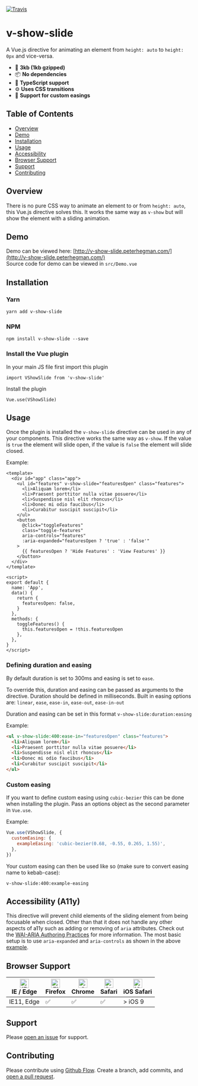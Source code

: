 [![Travis](https://img.shields.io/travis/phegman/v-show-slide.svg)](https://travis-ci.org/phegman/v-show-slide/)

# v-show-slide

A Vue.js directive for animating an element from `height: auto` to `height: 0px` and vice-versa.

- 👻 **3kb (1kb gzipped)**
- 📦 **No dependencies**
- 🌚 **TypeScript support**
- ⚙ **Uses CSS transitions**
- 🕺 **Support for custom easings**

## Table of Contents

- [Overview](#overview)
- [Demo](#demo)
- [Installation](#installation)
- [Usage](#usage)
- [Accessibility](#accessibility-a11y)
- [Browser Support](#browser-support)
- [Support](#support)
- [Contributing](#contributing)

## Overview

There is no pure CSS way to animate an element to or from `height: auto`, this Vue.js directive solves this. It works the same way as `v-show` but will show the element with a sliding animation.

## Demo

Demo can be viewed here: [http://v-show-slide.peterhegman.com/](http://v-show-slide.peterhegman.com/)  
Source code for demo can be viewed in `src/Demo.vue`

## Installation

### Yarn

`yarn add v-show-slide`

### NPM

`npm install v-show-slide --save`

### Install the Vue plugin

In your main JS file first import this plugin

`import VShowSlide from 'v-show-slide'`

Install the plugin

`Vue.use(VShowSlide)`

## Usage

Once the plugin is installed the `v-show-slide` directive can be used in any of your components. This directive works the same way as `v-show`. If the value is `true` the element will slide open, if the value is `false` the element will slide closed.

Example:

```vue
<template>
  <div id="app" class="app">
    <ul id="features" v-show-slide="featuresOpen" class="features">
      <li>Aliquam lorem</li>
      <li>Praesent porttitor nulla vitae posuere</li>
      <li>Suspendisse nisl elit rhoncus</li>
      <li>Donec mi odio faucibus</li>
      <li>Curabitur suscipit suscipit</li>
    </ul>
    <button
      @click="toggleFeatures"
      class="toggle-features"
      aria-controls="features"
      :aria-expanded="featuresOpen ? 'true' : 'false'"
    >
      {{ featuresOpen ? 'Hide Features' : 'View Features' }}
    </button>
  </div>
</template>

<script>
export default {
  name: 'App',
  data() {
    return {
      featuresOpen: false,
    }
  },
  methods: {
    toggleFeatures() {
      this.featuresOpen = !this.featuresOpen
    },
  },
}
</script>
```

### Defining duration and easing

By default duration is set to 300ms and easing is set to `ease`.

To override this, duration and easing can be passed as arguments to the directive. Duration should be defined in milliseconds. Built in easing options are: `linear`, `ease`, `ease-in`, `ease-out`, `ease-in-out`

Duration and easing can be set in this format `v-show-slide:duration:easing`

Example:

```html
<ul v-show-slide:400:ease-in="featuresOpen" class="features">
  <li>Aliquam lorem</li>
  <li>Praesent porttitor nulla vitae posuere</li>
  <li>Suspendisse nisl elit rhoncus</li>
  <li>Donec mi odio faucibus</li>
  <li>Curabitur suscipit suscipit</li>
</ul>
```

### Custom easing

If you want to define custom easing using `cubic-bezier` this can be done when installing the plugin. Pass an options object as the second parameter in `Vue.use`.

Example:

```js
Vue.use(VShowSlide, {
  customEasing: {
    exampleEasing: 'cubic-bezier(0.68, -0.55, 0.265, 1.55)',
  },
})
```

Your custom easing can then be used like so (make sure to convert easing name to kebab-case):

`v-show-slide:400:example-easing`

## Accessibility (A11y)

This directive will prevent child elements of the sliding element from being focusable when closed. Other than that it does not handle any other aspects of a11y such as adding or removing of `aria` attributes. Check out the [WAI-ARIA Authoring Practices](https://www.w3.org/TR/wai-aria-practices/) for more information. The most basic setup is to use `aria-expanded` and `aria-controls` as shown in the above [example](#usage).

## Browser Support

| [<img src="https://raw.githubusercontent.com/alrra/browser-logos/master/src/edge/edge_48x48.png" alt="IE / Edge" width="24px" height="24px" />](http://godban.github.io/browsers-support-badges/)<br>IE / Edge | [<img src="https://raw.githubusercontent.com/alrra/browser-logos/master/src/firefox/firefox_48x48.png" alt="Firefox" width="24px" height="24px" />](http://godban.github.io/browsers-support-badges/)<br>Firefox | [<img src="https://raw.githubusercontent.com/alrra/browser-logos/master/src/chrome/chrome_48x48.png" alt="Chrome" width="24px" height="24px" />](http://godban.github.io/browsers-support-badges/)<br>Chrome | [<img src="https://raw.githubusercontent.com/alrra/browser-logos/master/src/safari/safari_48x48.png" alt="Safari" width="24px" height="24px" />](http://godban.github.io/browsers-support-badges/)<br>Safari | [<img src="https://raw.githubusercontent.com/alrra/browser-logos/master/src/safari-ios/safari-ios_48x48.png" alt="iOS Safari" width="24px" height="24px" />](http://godban.github.io/browsers-support-badges/)<br>iOS Safari |
| -------------------------------------------------------------------------------------------------------------------------------------------------------------------------------------------------------------- | ---------------------------------------------------------------------------------------------------------------------------------------------------------------------------------------------------------------- | ------------------------------------------------------------------------------------------------------------------------------------------------------------------------------------------------------------ | ------------------------------------------------------------------------------------------------------------------------------------------------------------------------------------------------------------ | ---------------------------------------------------------------------------------------------------------------------------------------------------------------------------------------------------------------------------- |
| IE11, Edge                                                                                                                                                                                                     | ✅                                                                                                                                                                                                               | ✅                                                                                                                                                                                                           | ✅                                                                                                                                                                                                           | > iOS 9                                                                                                                                                                                                                      |

## Support

Please [open an issue](https://github.com/phegman/v-show-slide/issues/new/) for support.

## Contributing

Please contribute using [Github Flow](https://guides.github.com/introduction/flow/). Create a branch, add commits, and [open a pull request](https://github.com/phegman/v-show-slide/compare).
